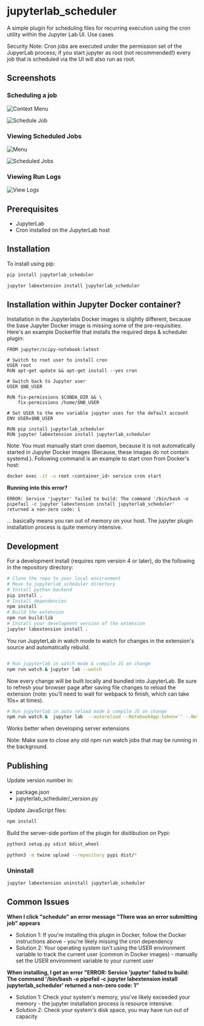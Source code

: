 # jupyterlab_scheduler

A simple plugin for scheduling files for recurring execution using the cron utility within the Jupyter Lab UI. Use cases

Security Note: Cron jobs are executed under the permission set of the JupyerLab process; if you start jupyter as root (not recommended!) every job that is scheduled via the UI will also run as root.

## Screenshots

### Scheduling a job

![Context Menu](https://raw.githubusercontent.com/tiburon-security/jupyterlab_scheduler/master/screenshots/context-menu.png)

![Schedule Job](https://raw.githubusercontent.com/tiburon-security/jupyterlab_scheduler/master/screenshots/schedule-job.png)

### Viewing Scheduled Jobs

![Menu](https://raw.githubusercontent.com/tiburon-security/jupyterlab_scheduler/master/screenshots/main-menu.png)

![Scheduled Jobs](https://raw.githubusercontent.com/tiburon-security/jupyterlab_scheduler/master/screenshots/scheduled-jobs.png)

### Viewing Run Logs

![View Logs](https://raw.githubusercontent.com/tiburon-security/jupyterlab_scheduler/master/screenshots/view-logs.png)

## Prerequisites

* JupyterLab
* Cron installed on the JupyterLab host

## Installation

To install using pip:

```bash
pip install jupyterlab_scheduler

jupyter labextension install jupyterlab_scheduler
```

## Installation within Jupyter Docker container?

Installation in the Jupyterlabs Docker images is slightly different, because the base Jupyter Docker image is missing some of the pre-requisities. Here's an example Dockerfile that installs the required deps & scheduler plugin:

```
FROM jupyter/scipy-notebook:latest

# Switch to root user to install cron
USER root
RUN apt-get update && apt-get install --yes cron

# Switch back to Jupyter user
USER $NB_USER

RUN fix-permissions $CONDA_DIR && \
    fix-permissions /home/$NB_USER

# Set USER to the env variable jupyter uses for the default account
ENV USER=$NB_USER

RUN pip install jupyterlab_scheduler
RUN jupyter labextension install jupyterlab_scheduler

```

Note: You must manually start cron daemon, because it is not automatically started in Jupyter Docker images (Because, these imagas do not contain systemd.). Following command is an example to start cron from Docker's host:

```bash
docker exec -it -u root <container_id> service cron start
```

**Running into this error?**
```
ERROR: Service 'jupyter' failed to build: The command '/bin/bash -o pipefail -c jupyter labextension install jupyterlab_scheduler' returned a non-zero code: 1
```

... basically means you ran out of memory on your host. The jupyter plugin installation process is quite memory intensive.
## Development

For a development install (requires npm version 4 or later), do the following in the repository directory:

```bash
# Clone the repo to your local environment
# Move to jupyterlab_scheduler directory
# Install python backend
pip install .
# Install dependencies
npm install
# Build the extension
npm run build:lib
# Install your development version of the extension
jupyter labextension install .
```

You run JupyterLab in watch mode to watch for changes in the extension's source and automatically rebuild.

```bash

# Run jupyterlab in watch mode & compile JS on change
npm run watch & jupyter lab --watch
```

Now every change will be built locally and bundled into JupyterLab. Be sure to refresh your browser page after saving file changes to reload the extension (note: you'll need to wait for webpack to finish, which can take 10s+ at times).

```bash
# Run jupyterlab in auto reload mode & compile JS on change
npm run watch &  jupyter lab  --autoreload --NotebookApp.token='' --NotebookApp.password='' --no-browser
```

Works better when developing server extensions

Note: Make sure to close any old npm run watch jobs that may be running in the background.

## Publishing

Update version number in:

- package.json
- jupyterlab_scheduler/_version.py

Update JavaScript files:

```bash
npm install
```

Build the server-side portion of the plugin for disitibution on Pypi:

```bash
python3 setup.py sdist bdist_wheel

python3 -m twine upload --repository pypi dist/*
```

### Uninstall

```bash
jupyter labextension uninstall jupyterlab_scheduler
```

## Common Issues
**When I click "schedule" an error message "There was an error submitting job" appears**
- Solution 1: If you're installing this plugin in Docker, follow the Docker instructions above - you're likely missing the cron dependency
- Solution 2: Your operating system isn't using the USER environment variable to track the current user (common in Docker images) - manually set the USER environment variable to your current user

**When installing, I get an error "ERROR: Service 'jupyter' failed to build: The command '/bin/bash -o pipefail -c jupyter labextension install jupyterlab_scheduler' returned a non-zero code: 1"**
- Solution 1: Check your system's memory, you've likely exceeded your memory - the jupyter installation process is resource intensive.
- Solution 2: Check your system's disk space, you may have run out of capacity
